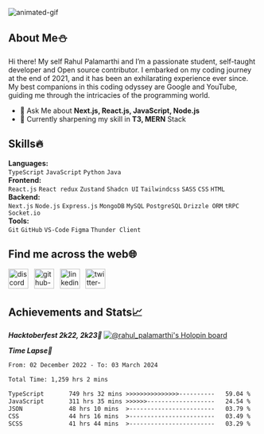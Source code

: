 <!-- Intro section -->

![animated-gif](https://github.com/rahu1gg/rahu1gg/blob/main/assets/coding-animation.gif)

## About Me⛄
Hi there! My self Rahul Palamarthi and I’m a passionate student, self-taught developer and Open source contributor. I embarked on my coding journey at the end of 2021, and it has been an exhilarating experience ever since. My best companions in this coding odyssey are Google and YouTube, guiding me through the intricacies of the programming world.

-   👻 Ask Me about **Next.js, React.js, JavaScript, Node.js**
-   🌱 Currently sharpening my skill in **T3, MERN** Stack

<!-- language section -->
## Skills🔥
**Languages:**<br/>```TypeScript``` ```JavaScript``` ```Python``` ```Java``` <br/>
**Frontend:**<br/>```React.js``` ```React redux``` ```Zustand``` ```Shadcn UI``` ```Tailwindcss``` ```SASS``` ```CSS``` ```HTML``` <br/>
**Backend:**<br/>```Next.js``` ```Node.js``` ```Express.js``` ```MongoDB``` ```MySQL``` ```PostgreSQL``` ```Drizzle ORM``` ```tRPC``` ```Socket.io``` <br/>
**Tools:**<br/> ```Git``` ```GitHub``` ```VS-Code``` ```Figma``` ```Thunder Client```

<!-- social section -->
## Find me across the web🌐
[<img height="40" src="https://github.com/rahu1gg/rahu1gg/blob/main/assets/social/discord.svg" alt="discord-img"/>](https://discord.com/users/733645557989376011 "discord")&nbsp;&nbsp;
[<img height="40" src="https://github.com/rahu1gg/rahu1gg/blob/main/assets/social/github.svg" alt="github-img"/>](https://github.com/rahu1gg "github")&nbsp;&nbsp;
[<img height="40" src="https://github.com/rahu1gg/rahu1gg/blob/main/assets/social/linkedin.svg" alt="linkedin-img"/>](https://www.linkedin.com/in/rahul-palamarthi/ "linkedin")&nbsp;&nbsp;
[<img height="40" src="https://github.com/rahu1gg/rahu1gg/blob/main/assets/social/twitter.svg" alt="twitter-img"/>](https://twitter.com/rahul__48 "twitter")&nbsp;&nbsp;

<!-- stats section-->
## Achievements and Stats📈

_**Hacktoberfest 2k22, 2k23🎉**_
[![@rahul_palamarthi's Holopin board](https://holopin.me/rahul_palamarthi)](https://holopin.io/@rahul_palamarthi)

_**Time Lapse🎊**_
<!--START_SECTION:waka-->

```txt
From: 02 December 2022 - To: 03 March 2024

Total Time: 1,259 hrs 2 mins

TypeScript       749 hrs 32 mins >>>>>>>>>>>>>>>----------   59.04 %
JavaScript       311 hrs 35 mins >>>>>>-------------------   24.54 %
JSON             48 hrs 10 mins  >------------------------   03.79 %
CSS              44 hrs 16 mins  >------------------------   03.49 %
SCSS             41 hrs 44 mins  >------------------------   03.29 %
```

<!--END_SECTION:waka-->

